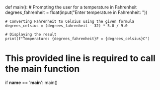 <!-- Write a program which prompts the user for a temperature in Fahrenheit (this can be a number with decimal places!) and outputs the temperature converted to Celsius.

The Celsius scale is widely used to measure temperature, but places still use Fahrenheit. Fahrenheit is another unit for temperature, but the scale is different from Celsius -- for example, 0 degrees Celsius is 32 degrees Fahrenheit!

The equation you should use for converting from Fahrenheit to Celsius is the following:

degrees_celsius = (degrees_fahrenheit - 32) * 5.0/9.0

(Note. The .0 after the 5 and 9 matters in the line above!!!)

Here's a sample run of the program (user input is in bold italics):

Enter temperature in Fahrenheit: 76

Temperature: 76.0F = 24.444444444444443C -->

def main():
    # Prompting the user for a temperature in Fahrenheit
    degrees_fahrenheit = float(input("Enter temperature in Fahrenheit: "))
    
    # Converting Fahrenheit to Celsius using the given formula
    degrees_celsius = (degrees_fahrenheit - 32) * 5.0 / 9.0
    
    # Displaying the result
    print(f"Temperature: {degrees_fahrenheit}F = {degrees_celsius}C")

# This provided line is required to call the main function
if __name__ == '__main__':
    main()
